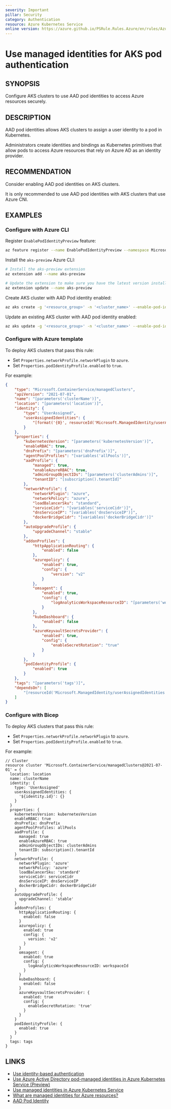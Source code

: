 ```yaml
---
severity: Important
pillar: Security
category: Authentication
resource: Azure Kubernetes Service
online version: https://azure.github.io/PSRule.Rules.Azure/en/rules/Azure.AKS.PodIdentity/
---
```


# Use managed identities for AKS pod authentication

## SYNOPSIS

Configure AKS clusters to use AAD pod identities to access Azure resources securely.

## DESCRIPTION

AAD pod identities allows AKS clusters to assign a user identity to a pod in Kubernetes.

Administrators create identities and bindings as Kubernetes primitives that allow pods to access
Azure resources that rely on Azure AD as an identity provider.

## RECOMMENDATION

Consider enabling AAD pod identities on AKS clusters.

It is only recommended to use AAD pod identities with AKS clusters that use Azure CNI.

## EXAMPLES

### Configure with Azure CLI

Register `EnablePodIdentityPreview` feature:

```bash
az feature register --name EnablePodIdentityPreview --namespace Microsoft.ContainerService
```

Install the `aks-preview` Azure CLI:

```bash
# Install the aks-preview extension
az extension add --name aks-preview

# Update the extension to make sure you have the latest version installed
az extension update --name aks-preview
```

Create AKS cluster with AAD Pod identity enabled:

```bash
az aks create -g '<resource_group>' -n '<cluster_name>' --enable-pod-identity --network-plugin azure
```

Update an existing AKS cluster with AAD pod identity enabled:

```bash
az aks update -g '<resource_group>' -n '<cluster_name>' --enable-pod-identity
```

### Configure with Azure template

To deploy AKS clusters that pass this rule:

- Set `Properties.networkProfile.networkPlugin` to `azure`.
- Set `Properties.podIdentityProfile.enabled` to `true`.

For example:

```json
{
    "type": "Microsoft.ContainerService/managedClusters",
    "apiVersion": "2021-07-01",
    "name": "[parameters('clusterName')]",
    "location": "[parameters('location')]",
    "identity": {
        "type": "UserAssigned",
        "userAssignedIdentities": {
            "[format('{0}', resourceId('Microsoft.ManagedIdentity/userAssignedIdentities', parameters('identityName')))]": {}
        }
    },
    "properties": {
        "kubernetesVersion": "[parameters('kubernetesVersion')]",
        "enableRBAC": true,
        "dnsPrefix": "[parameters('dnsPrefix')]",
        "agentPoolProfiles": "[variables('allPools')]",
        "aadProfile": {
            "managed": true,
            "enableAzureRBAC": true,
            "adminGroupObjectIDs": "[parameters('clusterAdmins')]",
            "tenantID": "[subscription().tenantId]"
        },
        "networkProfile": {
            "networkPlugin": "azure",
            "networkPolicy": "azure",
            "loadBalancerSku": "standard",
            "serviceCidr": "[variables('serviceCidr')]",
            "dnsServiceIP": "[variables('dnsServiceIP')]",
            "dockerBridgeCidr": "[variables('dockerBridgeCidr')]"
        },
        "autoUpgradeProfile": {
            "upgradeChannel": "stable"
        },
        "addonProfiles": {
            "httpApplicationRouting": {
                "enabled": false
            },
            "azurepolicy": {
                "enabled": true,
                "config": {
                    "version": "v2"
                }
            },
            "omsagent": {
                "enabled": true,
                "config": {
                    "logAnalyticsWorkspaceResourceID": "[parameters('workspaceId')]"
                }
            },
            "kubeDashboard": {
                "enabled": false
            },
            "azureKeyvaultSecretsProvider": {
                "enabled": true,
                "config": {
                    "enableSecretRotation": "true"
                }
            }
        },
        "podIdentityProfile": {
            "enabled": true
        }
    },
    "tags": "[parameters('tags')]",
    "dependsOn": [
        "[resourceId('Microsoft.ManagedIdentity/userAssignedIdentities', parameters('identityName'))]"
    ]
}
```

### Configure with Bicep

To deploy AKS clusters that pass this rule:

- Set `Properties.networkProfile.networkPlugin` to `azure`.
- Set `Properties.podIdentityProfile.enabled` to `true`.

For example:

```bicep
// Cluster
resource cluster 'Microsoft.ContainerService/managedClusters@2021-07-01' = {
  location: location
  name: clusterName
  identity: {
    type: 'UserAssigned'
    userAssignedIdentities: {
      '${identity.id}': {}
    }
  }
  properties: {
    kubernetesVersion: kubernetesVersion
    enableRBAC: true
    dnsPrefix: dnsPrefix
    agentPoolProfiles: allPools
    aadProfile: {
      managed: true
      enableAzureRBAC: true
      adminGroupObjectIDs: clusterAdmins
      tenantID: subscription().tenantId
    }
    networkProfile: {
      networkPlugin: 'azure'
      networkPolicy: 'azure'
      loadBalancerSku: 'standard'
      serviceCidr: serviceCidr
      dnsServiceIP: dnsServiceIP
      dockerBridgeCidr: dockerBridgeCidr
    }
    autoUpgradeProfile: {
      upgradeChannel: 'stable'
    }
    addonProfiles: {
      httpApplicationRouting: {
        enabled: false
      }
      azurepolicy: {
        enabled: true
        config: {
          version: 'v2'
        }
      }
      omsagent: {
        enabled: true
        config: {
          logAnalyticsWorkspaceResourceID: workspaceId
        }
      }
      kubeDashboard: {
        enabled: false
      }
      azureKeyvaultSecretsProvider: {
        enabled: true
        config: {
          enableSecretRotation: 'true'
        }
      }
    }
    podIdentityProfile: {
      enabled: true
    }
  }
  tags: tags
}
```

## LINKS

- [Use identity-based authentication](https://docs.microsoft.com/azure/architecture/framework/security/design-identity-authentication#use-identity-based-authentication)
- [Use Azure Active Directory pod-managed identities in Azure Kubernetes Service (Preview)](https://docs.microsoft.com/azure/aks/use-azure-ad-pod-identity)
- [Use managed identities in Azure Kubernetes Service](https://docs.microsoft.com/azure/aks/use-managed-identity)
- [What are managed identities for Azure resources?](https://docs.microsoft.com/azure/active-directory/managed-identities-azure-resources/overview)
- [AAD Pod Identity](https://github.com/Azure/aad-pod-identity)